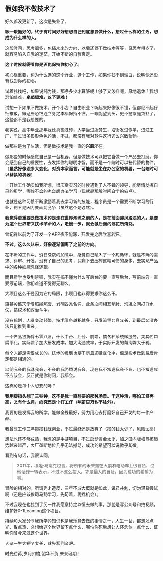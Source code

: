## 假如我不做技术了

好久都没更新了，这次是失业了。

**歇一歇挺好的，终于有时间好好想想自己到底想要做什么，想过什么样的生活，想成为什么样的人。**

这段时间，思考很多，包括未来的方向、以后还做不做技术等等，但思考得多了，就容易陷入自我的迷茫，开始不断的自我否定。

**这个时候就得看你是否能保持住初心了。**

初心很重要，你为什么选的这个行业，这个工作，如果你找不到理由，说明你还没有找到你的初心。

试着找找吧，如果说纯为钱，那挣多少才算够呢！够了又怎样呢，原地退休？我想恐怕很难，**拿起很难，放下更难！**

试想一下如果不做技术，开个小店？自由职业？听起来好像很不错，但都经不起仔细推敲，做这些恐怕连立身之本都保持不住，一眼能望到头，更不提家庭负担了，这些都不是我想要的。

老实说，高中毕业那年我还真搬过砖，大学当过服务生，沿街发过传单，进过工厂，干过很多形形色色的活，不过，都没有我对软件这行这么兴致勃勃。

做那些是为了生活，但是做技术是我一直的**兴趣**所在。

做那些的时候感觉自己是一台机器，但是做技术可以把它当做一个产品去打磨，你会感到自己的重要性，去发挥你的聪明才智，而不是一个随时可以被代替的物件。（**虽然好像没多大变化，对资本家而言，可能就是坐在办公室的机器，一台随时可以替换的机器**）

一开始工作确实如我所想，很庆幸实习的时候遇到了人不错的领导，能尽情发挥自己的所学，哪怕不会的也会想办法学习（我就是那段时间自学的安卓）。

也就是这种习惯不断激励着我去学习新的技能，程序员是一个需要不断学习的行业，倒不是因为要面对竞争（虽然这个是必然）。

**我觉得更重要是做技术的是走在世界潮流之前的人，是在前面迎风踏浪的人，是要为这个世界带来技术革命的人，走慢一步，就会被后面的浪花所淹没。**

曾记得以前为了开发一个APP夜不能寐，开发完之后欣喜若狂。

**不过，这么久以来，好像逐渐偏离了之前的方向。**

在不断的工作中，没日没夜的加班中，感觉自己陷入了一个死循环，就是不断的需求、评审、开发，没有了自己的思考，只剩下去压榨这幅可怜的身体，去实现产品中的各种妖魔鬼怪逻辑。

而且所学也受到禁锢，我实在搞不懂为什么写后台的要一直写后台，写前端的一直要写前端，你们难道不觉得无聊么。

大项目这么干是因为它的局限，小项目也非得要求你这么干。

更甚的整天学着照搬照套，发明各类名词，业务之间相互掣肘，沟通之间打口水仗，搞权术和政治斗争。

没有规划，人员变动频繁，技术债务越积越多，开发流程又臭又长，到最后又没办法只能推到重来。

一个产品被拆得七零八落，什么中台、后台、前端，搞各种系统微服务，美其名曰扁平化，实际除了加大研发成本，加大沟通效率，于实际开发的帮助弊大于利。

每个人都是需要成长的，技术的发展也是不断且迅猛变化中，但是技术做到最后肯定都是相通的。

以前我会的我说我会，不会的我仍然说我会，现在我不知道我会不会，也不知道应不应该会，反正就是你别问，我都会。

这真的是每个人想要的吗？

**我用脚指头想了三秒钟，这不是我一直想要的那种场景。干这种活，哪怕工资再高，又有什么用，终究还是个打工仔（年薪百万也不除外）。**

我要的是发挥我的所学，能做全栈最好，努力用心去打磨好自己开发的每一件产品。

我曾想工作三年攒攒钱就创业，不过最终还是放弃了（攒的钱太少了，风险太高）

想法也还不够成熟，我想的是手游项目，不过启动资金太少，加之国内版权审核趋势越来越严，大厂垄断地位几乎无法撼动，成功的希望可以说微乎其微。

看到有句话，我很认同。

> 2011年，埃隆·马斯克坦言，将所有的未来赌在火箭和电动车上很冒险。但他话锋一转表示，不过不这么投入，才是最大的冒险，因为成功的希望为零。

冒险的相对的，所谓秀才造反，三年不成大概就是如此，诸君共勉，切勿轻易尝试啊（还是应该像司马懿学习，先苟着，再找机会）。

不过我现在也找到了另一件我愿意持之以恒去做的事，那就是写公众号和拍视频，维护好0-1Learning这个项目。

持续和大家分享我所学的知识也是我乐意去做的事情之一，人生一世，都想发点光、散点热，总想给这个世界留下点什么，哪怕你死后想让人怀念你一点什么，证明你曾今来过这个世界。

人这一生太短又太长，就先写到这吧。

时光荏苒,岁月如梭,韶华不负,未来可期！

